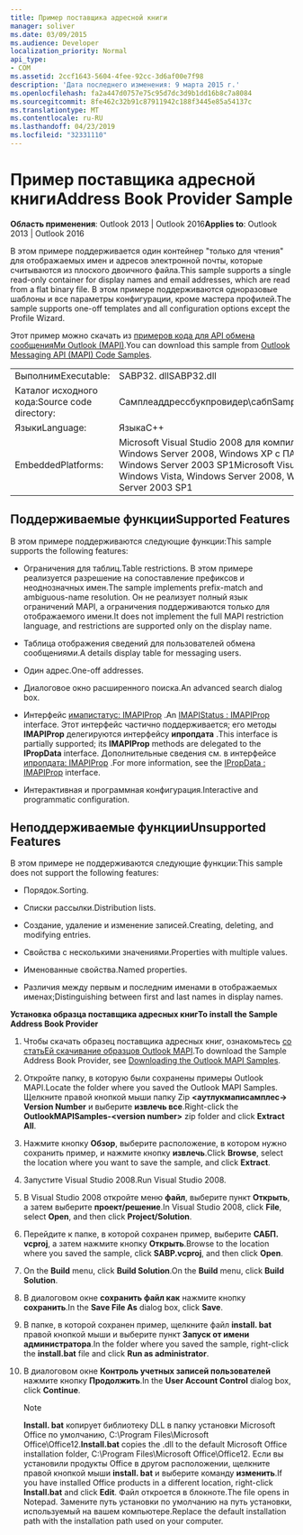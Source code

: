 ```yaml
---
title: Пример поставщика адресной книги
manager: soliver
ms.date: 03/09/2015
ms.audience: Developer
localization_priority: Normal
api_type:
- COM
ms.assetid: 2ccf1643-5604-4fee-92cc-3d6af00e7f98
description: 'Дата последнего изменения: 9 марта 2015 г.'
ms.openlocfilehash: fa2a447d0757e75c95d7dc3d9b1dd16b8c7a8084
ms.sourcegitcommit: 8fe462c32b91c87911942c188f3445e85a54137c
ms.translationtype: MT
ms.contentlocale: ru-RU
ms.lasthandoff: 04/23/2019
ms.locfileid: "32331110"
---
```

# <a name="address-book-provider-sample"></a><span data-ttu-id="d9a7e-103">Пример поставщика адресной книги</span><span class="sxs-lookup"><span data-stu-id="d9a7e-103">Address Book Provider Sample</span></span>

  
  
<span data-ttu-id="d9a7e-104">**Область применения**: Outlook 2013 | Outlook 2016</span><span class="sxs-lookup"><span data-stu-id="d9a7e-104">**Applies to**: Outlook 2013 | Outlook 2016</span></span> 
  
<span data-ttu-id="d9a7e-105">В этом примере поддерживается один контейнер "только для чтения" для отображаемых имен и адресов электронной почты, которые считываются из плоского двоичного файла.</span><span class="sxs-lookup"><span data-stu-id="d9a7e-105">This sample supports a single read-only container for display names and email addresses, which are read from a flat binary file.</span></span> <span data-ttu-id="d9a7e-106">В этом примере поддерживаются одноразовые шаблоны и все параметры конфигурации, кроме мастера профилей.</span><span class="sxs-lookup"><span data-stu-id="d9a7e-106">The sample supports one-off templates and all configuration options except the Profile Wizard.</span></span>
  
<span data-ttu-id="d9a7e-107">Этот пример можно скачать из [примеров кода для API обмена сообщенияМи Outlook (MAPI)](https://go.microsoft.com/fwlink/?LinkId=129740
).</span><span class="sxs-lookup"><span data-stu-id="d9a7e-107">You can download this sample from [Outlook Messaging API (MAPI) Code Samples](https://go.microsoft.com/fwlink/?LinkId=129740
).</span></span>
  
|||
|:-----|:-----|
|<span data-ttu-id="d9a7e-108">Выполним</span><span class="sxs-lookup"><span data-stu-id="d9a7e-108">Executable:</span></span>  <br/> |<span data-ttu-id="d9a7e-109">SABP32. dll</span><span class="sxs-lookup"><span data-stu-id="d9a7e-109">SABP32.dll</span></span>  <br/> |
| <span data-ttu-id="d9a7e-110">Каталог исходного кода:</span><span class="sxs-lookup"><span data-stu-id="d9a7e-110">Source code directory:</span></span>  <br/> |<span data-ttu-id="d9a7e-111">Самплеаддрессбукпровидер\сабп</span><span class="sxs-lookup"><span data-stu-id="d9a7e-111">SampleAddressBookProvider\SABP</span></span>  <br/> |
|<span data-ttu-id="d9a7e-112">Языки</span><span class="sxs-lookup"><span data-stu-id="d9a7e-112">Language:</span></span>  <br/> |<span data-ttu-id="d9a7e-113">Языка</span><span class="sxs-lookup"><span data-stu-id="d9a7e-113">C++</span></span>  <br/> |
|<span data-ttu-id="d9a7e-114">Embedded</span><span class="sxs-lookup"><span data-stu-id="d9a7e-114">Platforms:</span></span>  <br/> |<span data-ttu-id="d9a7e-115">Microsoft Visual Studio 2008 для компиляции для Windows Vista, Windows Server 2008, Windows XP с ПАКЕТом обновления 2 (SP2) и Windows Server 2003 SP1</span><span class="sxs-lookup"><span data-stu-id="d9a7e-115">Microsoft Visual Studio 2008 to compile for Windows Vista, Windows Server 2008, Windows XP SP2, and Windows Server 2003 SP1</span></span>  <br/> |
   
## <a name="supported-features"></a><span data-ttu-id="d9a7e-116">Поддерживаемые функции</span><span class="sxs-lookup"><span data-stu-id="d9a7e-116">Supported Features</span></span>

<span data-ttu-id="d9a7e-117">В этом примере поддерживаются следующие функции:</span><span class="sxs-lookup"><span data-stu-id="d9a7e-117">This sample supports the following features:</span></span>
  
- <span data-ttu-id="d9a7e-118">Ограничения для таблиц.</span><span class="sxs-lookup"><span data-stu-id="d9a7e-118">Table restrictions.</span></span> <span data-ttu-id="d9a7e-119">В этом примере реализуется разрешение на сопоставление префиксов и неоднозначных имен.</span><span class="sxs-lookup"><span data-stu-id="d9a7e-119">The sample implements prefix-match and ambiguous-name resolution.</span></span> <span data-ttu-id="d9a7e-120">Он не реализует полный язык ограничений MAPI, а ограничения поддерживаются только для отображаемого имени.</span><span class="sxs-lookup"><span data-stu-id="d9a7e-120">It does not implement the full MAPI restriction language, and restrictions are supported only on the display name.</span></span>
    
- <span data-ttu-id="d9a7e-121">Таблица отображения сведений для пользователей обмена сообщениями.</span><span class="sxs-lookup"><span data-stu-id="d9a7e-121">A details display table for messaging users.</span></span> 
    
- <span data-ttu-id="d9a7e-122">Один адрес.</span><span class="sxs-lookup"><span data-stu-id="d9a7e-122">One-off addresses.</span></span>
    
- <span data-ttu-id="d9a7e-123">Диалоговое окно расширенного поиска.</span><span class="sxs-lookup"><span data-stu-id="d9a7e-123">An advanced search dialog box.</span></span>
    
- <span data-ttu-id="d9a7e-124">Интерфейс [имапистатус: IMAPIProp](imapistatusimapiprop.md) .</span><span class="sxs-lookup"><span data-stu-id="d9a7e-124">An [IMAPIStatus : IMAPIProp](imapistatusimapiprop.md) interface.</span></span> <span data-ttu-id="d9a7e-125">Этот интерфейс частично поддерживается; его методы **IMAPIProp** делегируются интерфейсу **ипропдата** .</span><span class="sxs-lookup"><span data-stu-id="d9a7e-125">This interface is partially supported; its **IMAPIProp** methods are delegated to the **IPropData** interface.</span></span> <span data-ttu-id="d9a7e-126">Дополнительные сведения см. в интерфейсе [ипропдата: IMAPIProp](ipropdataimapiprop.md) .</span><span class="sxs-lookup"><span data-stu-id="d9a7e-126">For more information, see the [IPropData : IMAPIProp](ipropdataimapiprop.md) interface.</span></span> 
    
- <span data-ttu-id="d9a7e-127">Интерактивная и программная конфигурация.</span><span class="sxs-lookup"><span data-stu-id="d9a7e-127">Interactive and programmatic configuration.</span></span>
    
## <a name="unsupported-features"></a><span data-ttu-id="d9a7e-128">Неподдерживаемые функции</span><span class="sxs-lookup"><span data-stu-id="d9a7e-128">Unsupported Features</span></span>

<span data-ttu-id="d9a7e-129">В этом примере не поддерживаются следующие функции:</span><span class="sxs-lookup"><span data-stu-id="d9a7e-129">This sample does not support the following features:</span></span>
  
- <span data-ttu-id="d9a7e-130">Порядок.</span><span class="sxs-lookup"><span data-stu-id="d9a7e-130">Sorting.</span></span>
    
- <span data-ttu-id="d9a7e-131">Списки рассылки.</span><span class="sxs-lookup"><span data-stu-id="d9a7e-131">Distribution lists.</span></span>
    
- <span data-ttu-id="d9a7e-132">Создание, удаление и изменение записей.</span><span class="sxs-lookup"><span data-stu-id="d9a7e-132">Creating, deleting, and modifying entries.</span></span>
    
- <span data-ttu-id="d9a7e-133">Свойства с несколькими значениями.</span><span class="sxs-lookup"><span data-stu-id="d9a7e-133">Properties with multiple values.</span></span>
    
- <span data-ttu-id="d9a7e-134">Именованные свойства.</span><span class="sxs-lookup"><span data-stu-id="d9a7e-134">Named properties.</span></span>
    
- <span data-ttu-id="d9a7e-135">Различия между первым и последним именами в отображаемых именах;</span><span class="sxs-lookup"><span data-stu-id="d9a7e-135">Distinguishing between first and last names in display names.</span></span>
    
 <span data-ttu-id="d9a7e-136">**Установка образца поставщика адресных книг**</span><span class="sxs-lookup"><span data-stu-id="d9a7e-136">**To install the Sample Address Book Provider**</span></span>
  
1. <span data-ttu-id="d9a7e-137">Чтобы скачать образец поставщика адресных книг, ознакомьтесь [со статьЕй скачивание образцов Outlook MAPI](downloading-the-outlook-mapi-samples.md).</span><span class="sxs-lookup"><span data-stu-id="d9a7e-137">To download the Sample Address Book Provider, see [Downloading the Outlook MAPI Samples](downloading-the-outlook-mapi-samples.md).</span></span>
    
2. <span data-ttu-id="d9a7e-138">Откройте папку, в которую были сохранены примеры Outlook MAPI.</span><span class="sxs-lookup"><span data-stu-id="d9a7e-138">Locate the folder where you saved the Outlook MAPI Samples.</span></span> <span data-ttu-id="d9a7e-139">Щелкните правой кнопкой мыши папку Zip **\<аутлукмаписамплес-\> Version Number** и выберите **извлечь все**.</span><span class="sxs-lookup"><span data-stu-id="d9a7e-139">Right-click the **OutlookMAPISamples-\<version number\>** zip folder and click **Extract All**.</span></span>
    
3. <span data-ttu-id="d9a7e-140">Нажмите кнопку **Обзор**, выберите расположение, в котором нужно сохранить пример, и нажмите кнопку **извлечь**.</span><span class="sxs-lookup"><span data-stu-id="d9a7e-140">Click **Browse**, select the location where you want to save the sample, and click **Extract**.</span></span>
    
4. <span data-ttu-id="d9a7e-141">Запустите Visual Studio 2008.</span><span class="sxs-lookup"><span data-stu-id="d9a7e-141">Run Visual Studio 2008.</span></span>
    
5. <span data-ttu-id="d9a7e-142">В Visual Studio 2008 откройте меню **файл**, выберите пункт **Открыть**, а затем выберите **проект/решение**.</span><span class="sxs-lookup"><span data-stu-id="d9a7e-142">In Visual Studio 2008, click **File**, select **Open**, and then click **Project/Solution**.</span></span>
    
6. <span data-ttu-id="d9a7e-143">Перейдите к папке, в которой сохранен пример, выберите **САБП. vcproj**, а затем нажмите кнопку **Открыть**.</span><span class="sxs-lookup"><span data-stu-id="d9a7e-143">Browse to the location where you saved the sample, click **SABP.vcproj**, and then click **Open**.</span></span>
    
7. <span data-ttu-id="d9a7e-144">On the **Build** menu, click **Build Solution**.</span><span class="sxs-lookup"><span data-stu-id="d9a7e-144">On the **Build** menu, click **Build Solution**.</span></span>
    
8. <span data-ttu-id="d9a7e-145">В диалоговом окне **сохранить файл как** нажмите кнопку **сохранить**.</span><span class="sxs-lookup"><span data-stu-id="d9a7e-145">In the **Save File As** dialog box, click **Save**.</span></span>
    
9. <span data-ttu-id="d9a7e-146">В папке, в которой сохранен пример, щелкните файл **install. bat** правой кнопкой мыши и выберите пункт **Запуск от имени администратора**.</span><span class="sxs-lookup"><span data-stu-id="d9a7e-146">In the folder where you saved the sample, right-click the **install.bat** file and click **Run as administrator**.</span></span>
    
10. <span data-ttu-id="d9a7e-147">В диалоговом окне **Контроль учетных записей пользователей** нажмите кнопку **Продолжить**.</span><span class="sxs-lookup"><span data-stu-id="d9a7e-147">In the **User Account Control** dialog box, click **Continue**.</span></span>
    
    > [!NOTE]
    > <span data-ttu-id="d9a7e-148">**Install. bat** копирует библиотеку DLL в папку установки Microsoft Office по умолчанию, C:\Program Files\Microsoft Office\Office12\.</span><span class="sxs-lookup"><span data-stu-id="d9a7e-148">**Install.bat** copies the .dll to the default Microsoft Office installation folder, C:\Program Files\Microsoft Office\Office12\.</span></span> <span data-ttu-id="d9a7e-149">Если вы установили продукты Office в другом расположении, щелкните правой кнопкой мыши **install. bat** и выберите команду **изменить**.</span><span class="sxs-lookup"><span data-stu-id="d9a7e-149">If you have installed Office products in a different location, right-click **Install.bat** and click **Edit**.</span></span> <span data-ttu-id="d9a7e-150">Файл откроется в блокноте.</span><span class="sxs-lookup"><span data-stu-id="d9a7e-150">The file opens in Notepad.</span></span> <span data-ttu-id="d9a7e-151">Замените путь установки по умолчанию на путь установки, используемый на вашем компьютере.</span><span class="sxs-lookup"><span data-stu-id="d9a7e-151">Replace the default installation path with the installation path used on your computer.</span></span> 
  

